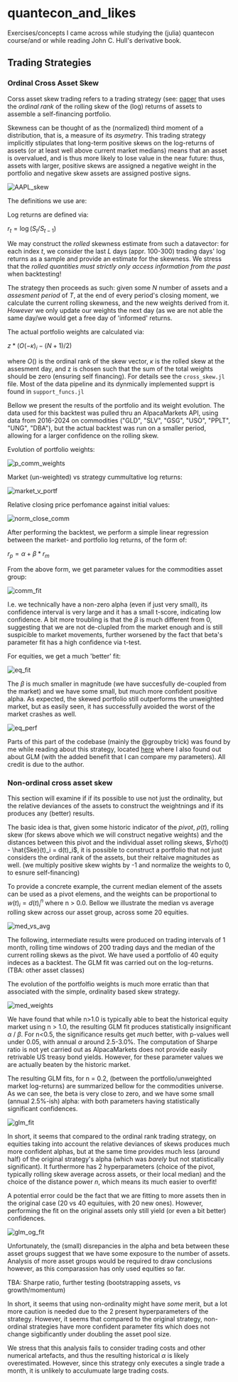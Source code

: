 # quantecon_and_likes
Exercises/concepts I came across while studying the (julia) quantecon course/and or while reading John C. Hull's derivative book.

## Trading Strategies
### Ordinal Cross Asset Skew

Corss asset skew trading refers to a trading strategy (see: [paper](https://www.pm-research.com/content/iijpormgmt/48/4/194) that uses the _ordinal rank_ of the rolling skew of the (log) returns of assets to assemble a self-financing portfolio. 

Skewness can be thought of as the (normalized) third moment of a distribution, that is, a measure of its _asymetry_. This trading strategy implicitly stipulates that long-term positive skews on the log-returns of assets (or at least well above current market medians) means that an asset is overvalued, and is thus more likely to lose value in the near future: thus, assets with larger, positive skews are assigned a negative weight in the portfolio and negative skew assets are assigned postive signs.

![AAPL_skew](https://github.com/ArchHem/quantecon_and_likes/blob/main/visul/AAPL_example_skew.png)

The definitions we use are:

Log returns are defined via:

$r_t = \log(S_t / S_{t-1})$

We may construct the _rolled_ skewness estimate from such a datavector: for each index $t$, we consider the last $L$ days (appr. 100-300) trading days' log returns as a sample and provide an estimate for the skewness. We stress that the _rolled quantities must strictly only access information from the past_ when backtesting! 

The strategy then proceeds as such: given some $N$ number of assets and a _assesment period_ of $T$, at the end of every period's closing moment, we calculate the current rolling skewness, and the new weights derived from it. _However_ we only update our weights the next day (as we are not able the same day/we would get a free day of 'informed' returns.

The actual portfolio weights are calculated via:

$z*(O(-\kappa)_i - (N+1)/2 )$

where $O()$ is the ordinal rank of the skew vector, $\kappa$ is the rolled skew at the assesment day, and z is chosen such that the sum of the total weights should be zero (ensuring self financing). For details see the `cross_skew.jl` file. Most of the data pipeline and its dynmically implemented supprt is found in `support_funcs.jl`

Bellow we present the results of the portfolio and its weight evolution. The data used for this backtest was pulled thru an AlpacaMarkets API, using data from 2016-2024 on commodities ("GLD", "SLV", "GSG", "USO", "PPLT", "UNG", "DBA"), but the actual backtest was run on a smaller period, allowing for a larger confidence on the rolling skew. 

Evolution of portfolio weights:

![p_comm_weights](https://github.com/ArchHem/quantecon_and_likes/blob/main/visul/commodities_weights.png)

Market (un-weighted) vs strategy cummultative log returns:

![market_v_portf](https://github.com/ArchHem/quantecon_and_likes/blob/main/visul/market_vs_skew_commodity.png) 

Relative closing price perfomance against initial values:

![norm_close_comm](https://github.com/ArchHem/quantecon_and_likes/blob/main/visul/commodities_norm_asset_perf.png)

After performing the backtest, we perform a simple linear regression between the market- and portfolio log returns, of the form of:

$r_p = \alpha + \beta * r_m$

From the above form, we get parameter values for the commodities asset group:

![comm_fit](https://github.com/ArchHem/quantecon_and_likes/blob/main/visul/commodity_fit.png)

I.e. we technically have a non-zero alpha (even if just very small), its confidence interval is very large and it has a small t-score, indicating low confidence. A bit more troubling is that the $\beta$ is much different from 0, suggesting that we are not de-clupled from the market enough and is still suspicible to market movements, further worsened by the fact that beta's parameter fit has a high confidence via t-test. 

For equities, we get a much 'better' fit:

![eq_fit](https://github.com/ArchHem/quantecon_and_likes/blob/main/visul/equities_fix.png)

The $\beta$ is much smaller in magnitude (we have succesfully de-coupled from the market) and we have some small, but much more confident positive alpha. As expected, the skewed portfolio still outperforms the unweighted market, but as easily seen, it has successfully avoided the worst of the market crashes as well.

![eq_perf](https://github.com/ArchHem/quantecon_and_likes/blob/main/visul/market_vs_skew_equities.png)




Parts of this part of the codebase (mainly the @groupby trick) was found by me while reading about this strategy, located [here](https://dm13450.github.io/2024/02/08/Cross-Asset-Skew-A-Trading-Strategy.html) where I also found out about GLM (with the added benefit that I can compare my parameters). All credit is due to the author.

### Non-ordinal cross asset skew

This section will examine if if its possible to use not just the ordinality, but the relative deviances of the assets to construct the weightnings and if its produces any (better) results. 

The basic idea is that, given some historic indicator of the _pivot_, $\rho(t)$, rolling skew (for skews above which we will construct negative weights) and the distances between this pivot and the individual asset rolling skews, $\rho(t) - \hat{Ske}(t)_i = d(t)_i$, it is possible to construct a portfolio that not just considers the ordinal rank of the assets, but their reltaive magnitudes as well. (we multiply positive skew wights by -1 and normalize the weights to 0, to esnure self-financing)

To provide a concrete example, the current median element of the assets can be used as a pivot elemens, and the weights can be proportional to $w(t)_i = d(t)_i^n$ where n > 0.0. Bellow we illustrate the median vs average rolling skew across our asset group, across some 20 equities. 

![med_vs_avg](https://github.com/ArchHem/quantecon_and_likes/blob/main/visul/Equities_med_vs_avg.png)

The following, intermediate results were produced on trading intervals of 1 month, rolling time windows of 200 trading days and the median of the current rolling skews as the pivot. We have used a portfolio of 40 equity indeces as a backtest. The GLM fit was carried out on the log-returns. (TBA: other asset classes)

The evolution of the portfolfio weights is much more erratic than that associated with the simple, ordinality based skew strategy. 

![med_weights](https://github.com/ArchHem/quantecon_and_likes/blob/main/visul/Equities_weights_n_02_t_200_med.png)

We have found that while n>1.0 is typically able to beat the historical equity market using n > 1.0, the resulting GLM fit produces statistically insignificant $\alpha$ / $\beta$. For n<0.5, the significance results get _much_ better, with p-values well under 0.05, with annual $\alpha$ around 2.5-3.0%. The computation of Sharpe ratio is not yet carried out as AlpacaMarkets does not provide easily retrivable US treasy bond yields. However, for these parameter values we are actually beaten by the historic market. 

The resulting GLM fits, for n = 0.2, (between the portfolio/unweighted market log-returns) are summarized bellow for the commodities universe. As we can see, the beta is very close to zero, and we have some small (annual 2.5%-ish) alpha: with both parameters having statistically significant confidences.

![glm_fit](https://github.com/ArchHem/quantecon_and_likes/blob/main/visul/med_t200_n02_fit.png)

In short, it seems that compared to the ordinal rank trading strategy, on equities taking into account the relative deviances of skews produces much more confident alphas, but at the same time provides much less (around half) of the original strategy's alpha (which was _barely_ but not statistically significant). It furthermore has 2 hyperparameters (choice of the pivot, typically rolling skew average across assets, or their local median) and the choice of the distance power _n_, which means its much easier to overfit! 

A potential error could be the fact that we are fitting to more assets then in the original case (20 vs 40 equituies, with 20 new ones). However, performing the fit on the original assets only still yield (or even a bit better) confidences.

![glm_og_fit](https://github.com/ArchHem/quantecon_and_likes/blob/main/visul/med_t200_n02_fit_20_asset.png)

Unfortunately, the (small) disrepancies in the alpha and beta between these asset groups suggest that we have some exposure to the number of assets. Analysis of more asset groups would be required to draw conclusions however, as this comparassion has only used equities so far. 

TBA: Sharpe ratio, further testing (bootstrapping assets, vs growth/momentum)

In short, it seems that using non-ordinality might have _some_ merit, but a lot more caution is needed due to the 2 present hyperparameters of the strategy. However, it seems that compared to the original strategy, non-ordinal strategies have more confident parameter fits which does not change sigbificantly under doubling the asset pool size. 

We stress that this analysis fails to consider trading costs and other numerical artefacts, and thus the resulting historical $\alpha$ is likely overestimated. However, since this strategy only executes a single trade a month, it is unlikely to acculumuate large trading costs. 






